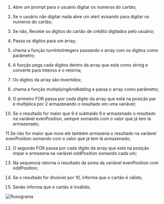 1. Abre um prompt para o usuário digitar os numeros do cartão;

2. Se o usuário não digitar nada abre um alert avisando para digitar os numeros do cartão;

3. Se não, Recebe os dígitos do cartão de crédito digitados pelo usuário;

4. Passa os dígitos para um array;

5. chama a função turnIntoIntegers passando o array com os digitos como parâmetro;

6. A função pega cada dígitos dentro da array que está como string e converte para Inteiros e o retorna;

7. Os digitos da array são invertidos;

8. chama a função multiplyingAndAdding e passa o array como parâmetro;

9. O primeiro FOR passa por cada dígito da array que está na posição par e multiplica por 2 armazenando o resultado em uma variável;

10. Se o resultado for maior que 9 é subtraido 9 e armazenado o resultado na variável evenPosition, sempre somando com o valor que já tem lá armazenado;

11.Se não for maior que nove ele também armazena o resultado na variável evenPosition somando com o valor que já tem lá armazenado;

12. O segundo FOR passa por cada dígito da array que está na posição ímpar e armazena na variável oddPosition somando cada um;

13. Na sequencia retorna o resultado da soma da variável evenPosition com oddPosition;

14. Se o resultado for divisível por 10, informa que o cartão é válido;

15. Senão informa que o cartão é inválido;


![fluxograma](fluxograma.jpeg)